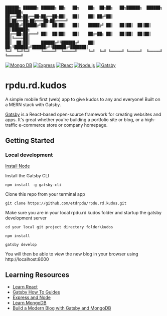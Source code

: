```
██████╗ ██████╗ ██████╗ ██╗   ██╗    ██╗  ██╗██╗   ██╗██████╗  ██████╗ ███████╗
██╔══██╗██╔══██╗██╔══██╗██║   ██║    ██║ ██╔╝██║   ██║██╔══██╗██╔═══██╗██╔════╝
██████╔╝██████╔╝██║  ██║██║   ██║    █████╔╝ ██║   ██║██║  ██║██║   ██║███████╗
██╔══██╗██╔═══╝ ██║  ██║██║   ██║    ██╔═██╗ ██║   ██║██║  ██║██║   ██║╚════██║
██║  ██║██║     ██████╔╝╚██████╔╝    ██║  ██╗╚██████╔╝██████╔╝╚██████╔╝███████║
╚═╝  ╚═╝╚═╝     ╚═════╝  ╚═════╝     ╚═╝  ╚═╝ ╚═════╝ ╚═════╝  ╚═════╝ ╚══════╝
```

[![Mongo DB](https://img.shields.io/badge/MongoDB-%2347A248.svg?&style=for-the-badge&logo=MongoDB&logoColor=white)]()
[![Express](https://img.shields.io/badge/Express-%23000000.svg?&style=for-the-badge&logo=Express&logoColor=white)]()
[![React](https://img.shields.io/badge/React-%2361DAFB.svg?&style=for-the-badge&logo=React&logoColor=white)]()
[![Node.js](https://img.shields.io/badge/Node.js-%23339933.svg?&style=for-the-badge&logo=Node.js&logoColor=white)]()
[![Gatsby](https://img.shields.io/badge/gatsby-%23663399.svg?&style=for-the-badge&logo=Gatsby&logoColor=white)]()

# rpdu.rd.kudos

A simple mobile first (web) app to give kudos to any and everyone! Built on a MERN stack with Gatsby.

[Gatsby](https://www.gatsbyjs.com/docs) is a React-based open-source framework for creating websites and apps. It's great whether you're building a portfolio site or blog, or a high-traffic e-commerce store or company homepage.

## Getting Started
### Local development

[Install Node](https://nodejs.org/en/download/)

Install the Gatsby CLI

`npm install -g gatsby-cli`

Clone this repo from your terminal app

`git clone https://github.com/etdrpdu/rpdu.rd.kudos.git`

Make sure you are in your local rpdu.rd.kudos folder and startup the gatsby development server

`cd your local git project directory folder\kudos`

`npm install`

`gatsby develop`

You will then be able to view the new blog in your browser using http://localhost:8000

## Learning Resources

- [Learn React](https://reactjs.org/tutorial/tutorial.html)
- [Gatsby How To Guides](https://www.gatsbyjs.com/docs/how-to/)
- [Express and Node](https://expressjs.com/en/starter/installing.html)
- [Learn MongoDB](https://university.mongodb.com/courses/M001/about)
- [Build a Modern Blog with Gatsby and MongoDB](https://www.mongodb.com/developer/languages/javascript/gatsby-modern-blog/)
